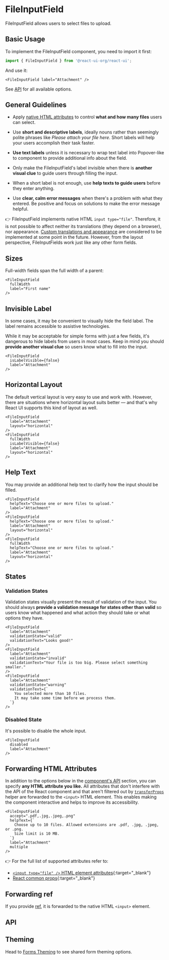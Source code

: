 # FileInputField

FileInputField allows users to select files to upload.

## Basic Usage

To implement the FileInputField component, you need to import it first:

```js
import { FileInputField } from '@react-ui-org/react-ui';
```

And use it:

```docoff-react-preview
<FileInputField label="Attachment" />
```

See [API](#api) for all available options.

## General Guidelines

- Apply [native HTML attributes](#forwarding-html-attributes) to control **what
  and how many files** users can select.

- Use **short and descriptive labels**, ideally nouns rather than seemingly
  polite phrases like _Please attach your file here_. Short labels will help
  your users accomplish their task faster.

- **Use text labels** unless it is necessary to wrap text label into
  Popover-like to component to provide additional info about the field.

- Only make the FileInputField's label invisible when there is **another visual
  clue** to guide users through filling the input.

- When a short label is not enough, use **help texts to guide users** before
  they enter anything.

- Use **clear, calm error messages** when there's a problem with what they
  entered. Be positive and focus on solutions to make the error message helpful.

👉 FileInputField implements native HTML `input type="file"`. Therefore, it is
not possible to affect neither its translations (they depend on a browser), nor
appearance.
[Custom translations and appearance](https://github.com/react-ui-org/react-ui/issues/244)
are considered to be implemented at some point in the future. However, from the
layout perspective, FileInputFields work just like any other form fields.

## Sizes

Full-width fields span the full width of a parent:

```docoff-react-preview
<FileInputField
  fullWidth
  label="First name"
/>
```

## Invisible Label

In some cases, it may be convenient to visually hide the field label. The label
remains accessible to assistive technologies.

While it may be acceptable for simple forms with just a few fields, it's
dangerous to hide labels from users in most cases. Keep in mind you should
**provide another visual clue** so users know what to fill into the input.

```docoff-react-preview
<FileInputField
  isLabelVisible={false}
  label="Attachment"
/>
```

## Horizontal Layout

The default vertical layout is very easy to use and work with. However, there
are situations where horizontal layout suits better — and that's why React UI
supports this kind of layout as well.

```docoff-react-preview
<FileInputField
  label="Attachment"
  layout="horizontal"
/>
<FileInputField
  fullWidth
  isLabelVisible={false}
  label="Attachment"
  layout="horizontal"
/>
```

## Help Text

You may provide an additional help text to clarify how the input should be
filled.

```docoff-react-preview
<FileInputField
  helpText="Choose one or more files to upload."
  label="Attachment"
/>
<FileInputField
  helpText="Choose one or more files to upload."
  label="Attachment"
  layout="horizontal"
/>
<FileInputField
  fullWidth
  helpText="Choose one or more files to upload."
  label="Attachment"
  layout="horizontal"
/>
```

## States

### Validation States

Validation states visually present the result of validation of the input. You
should always **provide a validation message for states other than valid** so
users know what happened and what action they should take or what options they
have.

```docoff-react-preview
<FileInputField
  label="Attachment"
  validationState="valid"
  validationText="Looks good!"
/>
<FileInputField
  label="Attachment"
  validationState="invalid"
  validationText="Your file is too big. Please select something smaller."
/>
<FileInputField
  label="Attachment"
  validationState="warning"
  validationText={`
    You selected more than 10 files.
    It may take some time before we process them.
  `}
/>
```

### Disabled State

It's possible to disable the whole input.

```docoff-react-preview
<FileInputField
  disabled
  label="Attachment"
/>
```

## Forwarding HTML Attributes

In addition to the options below in the [component's API](#api) section, you
can specify **any HTML attribute you like.** All attributes that don't
interfere with the API of the React component and that aren't filtered out by
[`transferProps`](/docs/js-helpers/transferProps) helper are forwarded to the
`<input>` HTML element. This enables making the component interactive and helps
to improve its accessibility.

```docoff-react-preview
<FileInputField
  accept=".pdf,.jpg,.jpeg,.png"
  helpText={`
    Choose up to 10 files. Allowed extensions are .pdf, .jpg, .jpeg, or .png.
    Size limit is 10 MB.
  `}
  label="Attachment"
  multiple
/>
```

👉 For the full list of supported attributes refer to:

- [`<input type="file" />` HTML element attributes][file-attributes]{:target="_blank"}
- [React common props]{:target="_blank"}

## Forwarding ref

If you provide [ref], it is forwarded to the native HTML `<input>` element.

## API

<docoff-react-props src="/components/FileInputField/FileInputField.jsx"></docoff-react-props>

## Theming

Head to [Forms Theming](/docs/customize/theming/forms) to see shared form theming
options.

[React common props]: https://react.dev/reference/react-dom/components/common#common-props
[file-attributes]: https://developer.mozilla.org/en-US/docs/Web/HTML/Element/input/file#additional_attributes
[ref]: https://reactjs.org/docs/refs-and-the-dom.html
